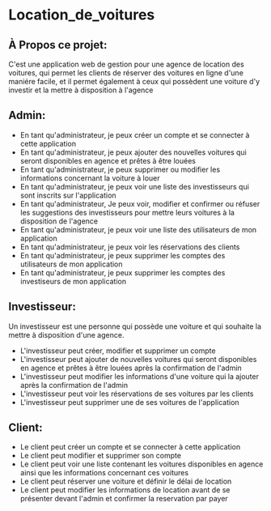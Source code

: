 # Location_de_voitures
## À Propos ce projet:
C'est une application web de gestion pour une agence de location des voitures, qui permet les clients de réserver des voitures en ligne d'une maniére facile, et il permet également à ceux qui possèdent une voiture d'y investir et la mettre à disposition à l'agence

## Admin:
- En tant qu'administrateur, je peux créer un compte et se connecter à cette application
- En tant qu'administrateur, je peux ajouter des nouvelles voitures qui seront disponibles en agence et prêtes à être louées
- En tant qu'administrateur, je peux supprimer ou modifier les informations concernant la voiture à louer
- En tant qu'administrateur, je peux voir une liste des investisseurs qui sont inscrits sur l'application
- En tant qu'administrateur, Je peux voir, modifier et confirmer ou réfuser les suggestions des investisseurs pour mettre leurs voitures à la disposition de l'agence  
- En tant qu'administrateur, je peux voir une liste des utilisateurs de mon application
- En tant qu'administrateur, je peux voir les réservations des clients
- En tant qu'administrateur, je peux supprimer les comptes des utilisateurs de mon application
- En tant qu'administrateur, je peux supprimer les comptes des investiseurs de mon application

## Investisseur: 

Un investisseur est une personne qui possède une voiture et qui souhaite la mettre à disposition d'une agence.
- L'investisseur peut créer, modifier et supprimer un compte
- L'investisseur peut ajouter de nouvelles voitures qui seront disponibles en agence et prêtes à être louées après la confirmation de l'admin
- L'investisseur peut modifier les informations d'une voiture qui la ajouter après la confirmation de l'admin
- L'investisseur peut voir les réservations de ses voitures par les clients
- L'investisseur peut supprimer une de ses voitures de l'application

## Client:

- Le client peut créer un compte et se connecter à cette application
- Le client peut modifier et supprimer son compte
- Le client peut voir une liste contenant les voitures disponibles en agence ainsi que les informations concernant ces voitures
- Le client peut réserver une voiture et définir le délai de location
- Le client peut modifier les informations de location avant de se présenter devant l'admin et confirmer la reservation par payer



